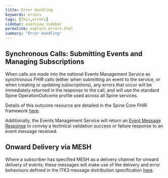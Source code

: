 ```yaml
---
title: Error Handling
keywords: errors
tags: [fhir,errors]
sidebar: overview_sidebar
permalink: explore_errors.html
summary: "Error Handling"
---
```


## Synchronous Calls: Submitting Events and Managing Subscriptions ##

When calls are made into the national Events Management Service as synchronous FHIR calls (either when submitting an event to the service, or when creating or updating subscriptions), any errors that occur will be immediately returned in the response to the call, and will use the standard Spine OperationOutcome profile used across all Spine services.

Details of this outcome resource are detailed in the Spine Core FHIR framework [here](https://developer.nhs.uk/apis/spine-core/resources_error_handling.html).

Additionally, the Events Management Service will return an [Event Message Response](explore_ems_event_response.html) to convey a technical validation success or failure response to an event message received.

## Onward Delivery via MESH ##

Where a subscriber has specified MESH as a delivery channel for onward delivery of events, these messages will make use of the delivery and error behaviours defined in the ITK3 message distribution specification [here](https://nhsconnect.github.io/ITK3-FHIR-Messaging-Distribution/explore_response_codes.html).

